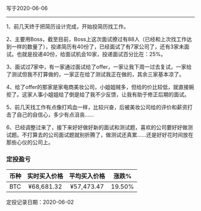 写于2020-06-06

-----
1、前几天终于把简历设计完成，开始投简历找工作。

2、主要用Boss，截至目前，Boss上这次面试撩过有88人（已经和上次找工作达到一样的数量了），投递简历有40份了，已经面试了有7家公司了，还有3家未面试。也就是投递40份，给面试机会10家，投递面试百分比在：25%。

3、面试过7家中，有一家通过面试给了offer，一家让我下周一过去复试，一家给了测试但我不打算做的，一家正在给了测试我正在做的，其余三家基本凉了。

4、给了offer的那家是家电商美妆公司，小姐姐贼多，但给的价比较低，就直接婉拒了。这家人事小姐姐给了倒是给了我不少反馈，让我有助于修正后期的面试。

5、前几天找工作有点像打鸡血一样，比较兴奋，后被美妆公司给的评价和薪资打击了自己的自信心，多少有点沮丧……

6、已经调整过来了，接下来好好做好新的面试和测试题，喜欢的公司要好好做测试题。不打算去的公司面试题就别折腾了，做测试还真累……还是好好花时间放在那些心仪的公司上。


### 定投盈亏

| 币种 | 实时买入价格 | 平均买入价格 |  涨跌%  |  
| :--: | :----------: | :----------: | :-----: |
| BTC  |  ¥68,681.32 |   ¥57,473.47  | 19.50% |

定投记录日期：2020-06-02
